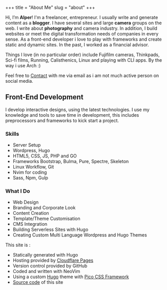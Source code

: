 +++
title = "About Me"
slug = "about"
+++

Hi, I’m **Alper**! I'm a freelancer, entrepreneur. I usually write and generate content as a **blogger**. I have several sites and large **camera** groups on the web. I write about **photography** and camera industry. In addition, I build websites or meet the digital transformation needs of companies in every sense. As a front-end developer i love to play with frameworks and create static and dynamic sites. In the past, I worked as a financial advisor.

Things I love (in no particular order) include Fujifilm cameras, Thinkpads, Sci-fi films, Running, Calisthenics, Linux and playing with CLI apps. By the way i use Arch :)

Feel free to [Contact](/contact) with me via email as i am not much active person on social media.

## Front-End Development

I develop interactive designs, using the latest technologies. I use my knowledge and tools to save time in development, this includes preprocessors and frameworks to kick start a project.

### Skills

- Server Setup
- Wordpress, Hugo
- HTML5, CSS, JS, PHP and GO
- Frameworks Bootstrap, Bulma, Pure, Spectre, Skeleton
- Linux Workflow, Git
- Nvim for coding
- Sass, Npm, Gulp

### What I Do

- Web Design
- Branding and Corporate Look
- Content Creation
- Template/Theme Customisation
- CMS Integration
- Building Serverless Sites with Hugo
- Creating Custom Multi Language Wordpress and Hugo Themes


This site is :

- Statically generated with Hugo
- Hosting provided by [Cloudflare Pages](https://pages.cloudflare.com)
- Version control provided by GitHub
- Coded and written with NeoVim
- Using a custom [Hugo](https://gohugo.io/) theme with [Pico CSS Framework](https://picocss.com/)
- [Source code](https://github.com/eorus/alperorus) of this site

